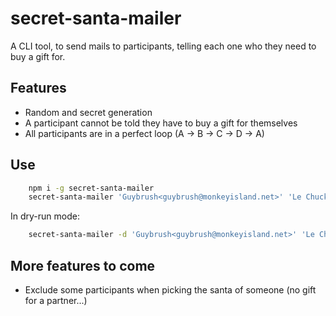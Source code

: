 secret-santa-mailer
===================

A CLI tool, to send mails to participants, telling each one who they need to buy a gift for.


Features
--------

- Random and secret generation
- A participant cannot be told they have to buy a gift for themselves
- All participants are in a perfect loop (A -> B -> C -> D -> A)


Use
---

```bash
    npm i -g secret-santa-mailer
    secret-santa-mailer 'Guybrush<guybrush@monkeyisland.net>' 'Le Chuck<le-chuck@monkeyisland.net>' 'Elaine<elaine@monkeyisland.net>'
```

In dry-run mode:
```bash
    secret-santa-mailer -d 'Guybrush<guybrush@monkeyisland.net>' 'Le Chuck<le-chuck@monkeyisland.net>' 'Elaine<elaine@monkeyisland.net>'
```

More features to come
---------------------

- Exclude some participants when picking the santa of someone (no gift for a partner...)
